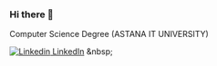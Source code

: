 ### Hi there 👋

<!--
**anzeder/anzeder** is a ✨ _special_ ✨ repository because its `README.md` (this file) appears on your GitHub profile.

Here are some ideas to get you started:

- 🔭 I’m currently working on ...
- 🌱 I’m currently learning ...
- 👯 I’m looking to collaborate on ...
- 🤔 I’m looking for help with ...
- 💬 Ask me about ...
- 📫 How to reach me: ...
- 😄 Pronouns: ...
- ⚡ Fun fact: ...
-->
Computer Science Degree (ASTANA IT UNIVERSITY)



[![Linkedin](https://i.stack.imgur.com/gVE0j.png) LinkedIn]([https://www.linkedin.com/](https://www.linkedin.com/in/samtokish/]))
&nbsp;

